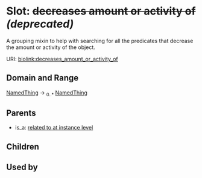 
# Slot: ~~decreases amount or activity of~~ _(deprecated)_


A grouping mixin to help with searching for all the predicates that decrease the amount or activity of the object.

URI: [biolink:decreases_amount_or_activity_of](https://w3id.org/biolink/vocab/decreases_amount_or_activity_of)


## Domain and Range

[NamedThing](NamedThing.md) &#8594;  <sub>0..\*</sub> [NamedThing](NamedThing.md)

## Parents

 *  is_a: [related to at instance level](related_to_at_instance_level.md)

## Children


## Used by

